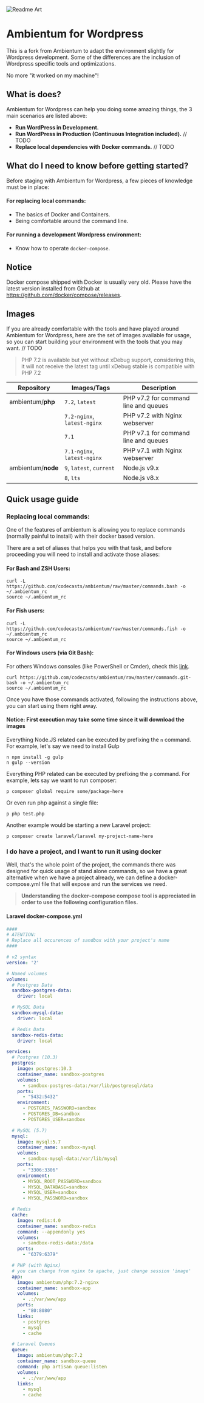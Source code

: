 ![Readme Art](https://raw.githubusercontent.com/codecasts/ambientum/master/new-readme-art.png?v=1)

# Ambientum for Wordpress

This is a fork from Ambientum to adapt the environment slightly for Wordpress development. Some of the differences are the inclusion of Wordpress specific tools and optimizations.

No more "it worked on my machine"!

## What is does?
Ambientum for Wordpress can help you doing some amazing things, the 3 main scenarios are listed above:

- **Run WordPress in Development.**
- **Run WordPress in Production (Continuous Integration included).** // TODO
- **Replace local dependencies with Docker commands.** // TODO

## What do I need to know before getting started?

Before staging with Ambientum for Wordpress, a few pieces of knowledge must be in place:

#### For replacing local commands:
- The basics of Docker and Containers.
- Being comfortable around the command line.

#### For running a development Wordpress environment:
- Know how to operate `docker-compose`.


## Notice
Docker compose shipped with Docker is usually very old.
Please have the latest version installed from Github at https://github.com/docker/compose/releases.

## Images
If you are already comfortable with the tools and have played around Ambientum for Wordpress, here are the set of images available for usage,
so you can start building your environment with the tools that you may want. // TODO

> PHP 7.2 is available but yet without xDebug support, considering this, it will not receive the latest tag until xDebug stable is compatible with PHP 7.2

|Repository                 | Images/Tags                   | Description                                        |
|---------------------------|-------------------------------|----------------------------------------------------|
| ambientum/**php**         | `7.2`, `latest`               | PHP v7.2 for command line and queues               |
|                           | `7.2-nginx`, `latest-nginx`   | PHP v7.2 with Nginx webserver                      |
|                           | `7.1`                         | PHP v7.1 for command line and queues               |
|                           | `7.1-nginx`, `latest-nginx`   | PHP v7.1 with Nginx webserver                      |
| ambientum/**node**        | `9`, `latest`, `current`      | Node.js v9.x                                       |
|                           | `8`, `lts`                    | Node.js v8.x                                       |

## Quick usage guide

### Replacing local commands:
One of the features of ambientum is allowing you to replace commands (normally painful to install) with their docker
based version.

There are a set of aliases that helps you with that task, and before proceeding you will need to install and
activate those aliases:

#### For Bash and ZSH Users:
```
curl -L https://github.com/codecasts/ambientum/raw/master/commands.bash -o ~/.ambientum_rc
source ~/.ambientum_rc
```

#### For Fish users:
```
curl -L https://github.com/codecasts/ambientum/raw/master/commands.fish -o ~/.ambientum_rc
source ~/.ambientum_rc
```

#### For Windows users (via Git Bash):

For others Windows consoles (like PowerShell or Cmder), check this [link](https://github.com/julihermes/ambientum-commands-for-windows).

```
curl https://github.com/codecasts/ambientum/raw/master/commands.git-bash -o ~/.ambientum_rc
source ~/.ambientum_rc
```

Once you have those commands activated, following the instructions above, you can start using them right away.

#### Notice: First execution may take some time since it will download the images

Everything Node.JS related can be executed by prefixing the `n` command. For example, let's say we need to install Gulp
```
n npm install -g gulp
n gulp --version
```

Everything PHP related can be executed by prefixing the `p` command. For example, lets say we want to run composer:

```
p composer global require some/package-here
```

Or even run php against a single file:
```
p php test.php
```

Another example would be starting a new Laravel project:

```
p composer create laravel/laravel my-project-name-here
```

### I do have a project, and I want to run it using docker
Well, that's the whole point of the project, the commands there was designed for quick usage of stand alone commands, so we have a great alternative when we have a project already, we can define a docker-compose.yml file that will expose and run the services we need.

> **Understanding the docker-compose compose tool is appreciated in order to use the following configuration files.**

#### Laravel docker-compose.yml


```yml
####
# ATENTION:
# Replace all occurences of sandbox with your project's name
####

# v2 syntax
version: '2'

# Named volumes
volumes:
  # Postgres Data
  sandbox-postgres-data:
    driver: local

  # MySQL Data
  sandbox-mysql-data:
    driver: local

  # Redis Data
  sandbox-redis-data:
    driver: local

services:
  # Postgres (10.3)
  postgres:
    image: postgres:10.3
    container_name: sandbox-postgres
    volumes:
      - sandbox-postgres-data:/var/lib/postgresql/data
    ports:
      - "5432:5432"
    environment:
      - POSTGRES_PASSWORD=sandbox
      - POSTGRES_DB=sandbox
      - POSTGRES_USER=sandbox

  # MySQL (5.7)
  mysql:
    image: mysql:5.7
    container_name: sandbox-mysql
    volumes:
      - sandbox-mysql-data:/var/lib/mysql
    ports:
      - "3306:3306"
    environment:
      - MYSQL_ROOT_PASSWORD=sandbox
      - MYSQL_DATABASE=sandbox
      - MYSQL_USER=sandbox
      - MYSQL_PASSWORD=sandbox

  # Redis
  cache:
    image: redis:4.0
    container_name: sandbox-redis
    command: --appendonly yes
    volumes:
      - sandbox-redis-data:/data
    ports:
      - "6379:6379"

  # PHP (with Nginx)
  # you can change from nginx to apache, just change session 'image'
  app:
    image: ambientum/php:7.2-nginx
    container_name: sandbox-app
    volumes:
      - .:/var/www/app
    ports:
      - "80:8080"
    links:
      - postgres
      - mysql
      - cache

  # Laravel Queues
  queue:
    image: ambientum/php:7.2
    container_name: sandbox-queue
    command: php artisan queue:listen
    volumes:
      - .:/var/www/app
    links:
      - mysql
      - cache
```
